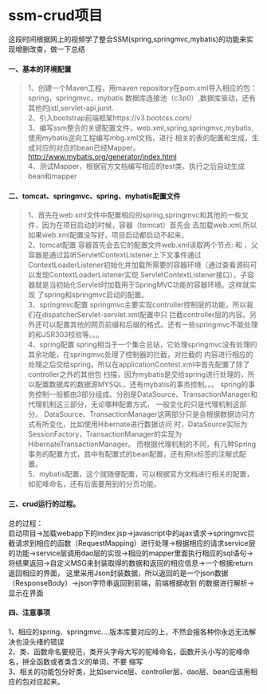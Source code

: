 # ssm-crud项目
这段时间根据网上的视频学了整合SSM(spring,springmvc,mybatis)的功能来实现增删改查，做一下总结
#### 一、基本的环境配置
>1、创建一个Maven工程，用maven repository在pom.xml导入相应的包：spring，springmvc，mybatis
数据库连接池（c3p0）,数据库驱动，还有其他的jstl,servlet-api,junit.<br>
2、引入bootstrap前端框架https://v3.bootcss.com/<br>
3、编写ssm整合的关键配置文件，web.xml,spring,springmvc,mybatis,使用mybatis逆向工程编写mbg.xml文档，进行
相关的表的配置和生成，生成对应的对应的bean已经Mapper。http://www.mybatis.org/generator/index.html<br>
4、测试Mapper，根据官方文档编写相应的test类，执行之后自动生成bean和mapper
#### 二、tomcat、springmvc、spring、mybatis配置文件

>1、首先在web.xml文件中配置相应的spring,springmvc和其他的一些文件，因为在项目启动的时候，容器（tomcat）首先会
去加载web.xml,所以如果web.xml配置没写好，项目启动都启动不起来。<br>
2、tomcat配置
容器首先会去它的配置文件web.xml读取两个节点:  <listener></listener>和
<context-param></context-param>，父容器是通过监听ServletContextListener上下文事件通过
ContextLoaderListener初始化并加载所需要的容器环境（通过查看源码可以发现ContextLoaderListener实现
ServletContextListener接口），子容器就是当初始化Servlet时加载用于SpringMVC功能的容器环境。这样就实现
了spring和springmvc启动的配置。<br>
3、springmvc配置
springmvc主要实现controller控制层的功能，所以我们在dispatcherServlet-servlet.xml配置中只
拦截controller层的内容。另外还可以配置其他的网页前缀和后缀的格式。还有一些springmvc不能处理的和JSR303校验等。。。<br>
4、spring配置
spring相当于一个集合总站，它处理springmvc没有处理的其余功能，在springmvc处理了控制器的拦截，对拦截的
内容进行相应的处理之后交给spring。所以在applicationContest.xml中首先配置了除了controller之外的其他包
扫描，因为mybatis是交给spring进行处理的，所以配置数据库的数据源MYSQL，还有mybatis的事务控制。。。
spring的事务控制一般都由3部分组成、分别是DataSource、TransactionManager和代理机制这三部分，无论哪种配置方式，
一般变化的只是代理机制这部分。
DataSource、TransactionManager这两部分只是会根据数据访问方式有所变化，比如使用Hibernate进行数据访问
时，DataSource实际为SessionFactory，TransactionManager的实现为HibernateTransactionManager。
而根据代理机制的不同，有几种Spring事务的配置方式，其中有配置式的bean配置，还有用tx标签的注解式配置。<br>
5、mybatis配置，这个就随便配置，可以根据官方文档进行相关的配置，如驼峰命名，还有后面要用到的分页功能。
#### 三、crud运行的过程。
总的过程：<br>启动项目->加载webapp下的index.jsp->javascript中的ajax请求->springmvc拦截请求到相应的函数（RequestMapping）进行处理->根据相应的请求service层的功能->service层调用dao层的实现->相应的mapper里面执行相应的sql语句->
将结果返回->自定义MSG来封装取得的数据和返回的相应信息->一个根据return返回相应的界面，
这里采用Json封装数据，所以返回的是一个json数据（ResponseBody）->json字符串返回到前端，前端根据收到
的数据进行解析->显示在界面

#### 四、注意事项
1、相应的spring、springmvc....版本库要对应的上，不然会报各种你永远无法解决也没头绪的错误<br>
2、类、函数命名要规范，类开头字母大写的驼峰命名，函数开头小写的驼峰命名，拼全函数或者类含义的单词，不要
缩写<br>
3、相关的功能包分好类，比如service层、controller层、dao层、bean应该用相应的包对应起来。
